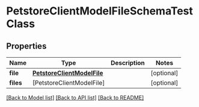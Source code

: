 # PetstoreClientModelFileSchemaTestClass

## Properties
Name | Type | Description | Notes
------------ | ------------- | ------------- | -------------
**file** | [**PetstoreClientModelFile**](PetstoreClientModelFile.md) |  | [optional] 
**files** | [PetstoreClientModelFile] |  | [optional] 

[[Back to Model list]](../README.md#documentation-for-models) [[Back to API list]](../README.md#documentation-for-api-endpoints) [[Back to README]](../README.md)


